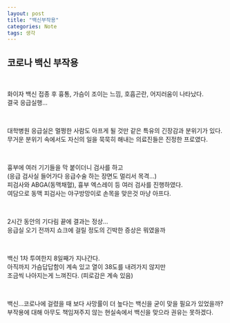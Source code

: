 ```yaml
---
layout: post
title: "백신부작용"
categories: Note
tags: 생각
---
```


## 코로나 백신 부작용
<br/>

화이자 백신 접종 후 흉통, 가슴이 조이는 느낌, 호흡곤란, 어지러움이 나타났다.  
결국 응급실행...  

<br/>

대학병원 응급실은 멀쩡한 사람도 아프게 될 것만 같은 특유의 긴장감과 분위기가 있다.  
무거운 분위기 속에서도 자신의 일을 묵묵히 해내는 의료진들은 진정한 프로였다.  

<br/>

흉부에 여러 기기들을 막 붙이더니 검사를 하고  
(응급 검사실 들어가다 응급수술 하는 장면도 멀리서 목격...)  
피검사와 ABGA(동맥채혈), 흉부 엑스레이 등 여러 검사를 진행하였다.  
여담으로 동맥 피검사는 야구방망이로 손목을 맞은것 마냥 아프다.

<br/>

2시간 동안의 기다림 끝에 결과는 정상...  
응급실 오기 전까지 쇼크에 걸릴 정도의 긴박한 증상은 뭐였을까  

<br/>

백신 1차 투여한지 8일째가 지나간다.  
아직까지 가슴답답함이 계속 있고 열이 38도를 내려가지 않지만  
조금씩 나아지는게 느껴진다. (피로감은 계속 있음)  

<br/>

백신...코로나에 걸렸을 때 보다 사망률이 더 높다는 백신을 굳이 맞을 필요가 있었을까?
부작용에 대해 아무도 책임져주지 않는 현실속에서 백신을 맞으라 권유는 못하겠다.
